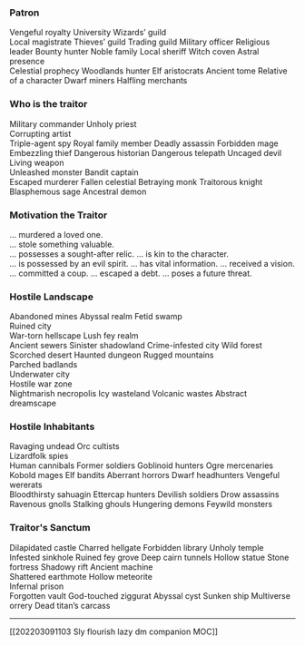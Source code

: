 ### Patron
Vengeful royalty 
University
Wizards’ guild  
Local magistrate 
Thieves’ guild
Trading guild
Military officer
Religious leader
Bounty hunter
Noble family
Local sheriff
Witch coven
Astral presence  
Celestial prophecy 
Woodlands hunter 
Elf aristocrats
Ancient tome
Relative of a character
Dwarf miners
Halfling merchants


### Who is the traitor
Military commander 
Unholy priest  
Corrupting artist  
Triple-agent spy
Royal family member
Deadly assassin
Forbidden mage
Embezzling thief
Dangerous historian
Dangerous telepath
Uncaged devil  
Living weapon  
Unleashed monster 
Bandit captain  
Escaped murderer
Fallen celestial
Betraying monk
Traitorous knight
Blasphemous sage
Ancestral demon

### Motivation the Traitor
... murdered a loved one.  
... stole something valuable.  
... possesses a sought-after relic.
... is kin to the character.  
... is possessed by an evil spirit.
... has vital information.
... received a vision.
... committed a coup.
... escaped a debt.
... poses a future threat.

### Hostile Landscape
Abandoned mines
Abyssal realm
Fetid swamp  
Ruined city  
War-torn hellscape
Lush fey realm  
Ancient sewers
Sinister shadowland
Crime-infested city
Wild forest
Scorched desert
Haunted dungeon
Rugged mountains  
Parched badlands  
Underwater city  
Hostile war zone  
Nightmarish necropolis
Icy wasteland
Volcanic wastes
Abstract dreamscape


### Hostile Inhabitants
Ravaging undead
Orc cultists  
Lizardfolk spies  
Human cannibals 
Former soldiers
Goblinoid hunters
Ogre mercenaries
Kobold mages
Elf bandits
Aberrant horrors
Dwarf headhunters 
Vengeful wererats  
Bloodthirsty sahuagin 
Ettercap hunters
Devilish soldiers
Drow assassins
Ravenous gnolls
Stalking ghouls
Hungering demons
Feywild monsters

### Traitor's Sanctum
Dilapidated castle 
Charred hellgate 
Forbidden library
Unholy temple
Infested sinkhole
Ruined fey grove
Deep cairn tunnels
Hollow statue
Stone fortress
Shadowy rift
Ancient machine  
Shattered earthmote 
Hollow meteorite  
Infernal prison  
Forgotten vault
God-touched ziggurat
Abyssal cyst
Sunken ship
Multiverse orrery
Dead titan’s carcass

---
[[202203091103 Sly flourish lazy dm companion MOC]]